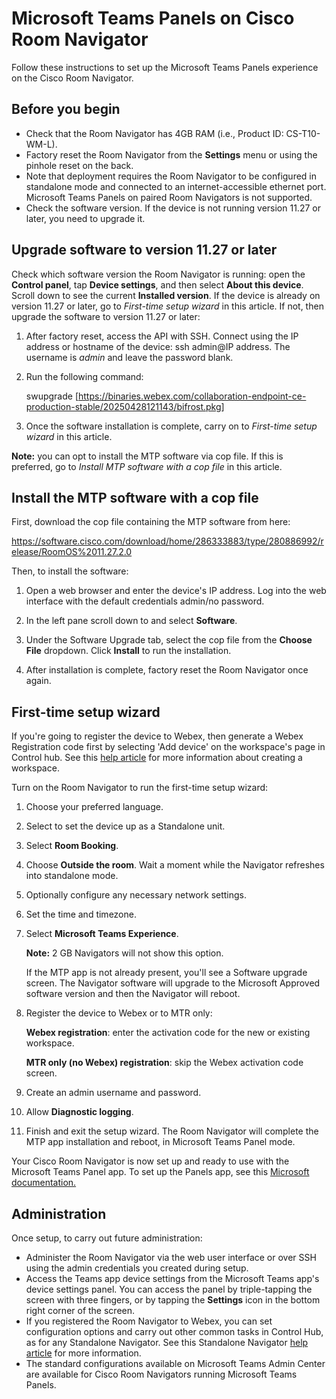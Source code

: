 # Microsoft Teams Panels on Cisco Room Navigator
Follow these instructions to set up the Microsoft Teams Panels experience on the Cisco Room Navigator.
## Before you begin

* Check that the Room Navigator has 4GB RAM (i.e., Product ID: CS-T10-WM-L).
* Factory reset the Room Navigator from the **Settings** menu or using the pinhole reset on the back.
* Note that deployment requires the Room Navigator to be configured in standalone mode and connected to an internet-accessible ethernet port. Microsoft Teams Panels on paired Room Navigators is not supported.
* Check the software version. If the device is not running version 11.27 or later, you need to upgrade it.

## Upgrade software to version 11.27 or later
Check which software version the Room Navigator is running: open the **Control panel**, tap **Device settings**, and then select **About this device**. Scroll down to see the current **Installed version**.
If the device is already on version 11.27 or later, go to *First-time setup wizard* in this article.
If not, then upgrade the software to version 11.27 or later:
1. After factory reset, access the API with SSH. Connect using the IP address or hostname of the device: ssh admin@IP address. The username is *admin* and leave the password blank.
2. Run the following command:

   swupgrade [https://binaries.webex.com/collaboration-endpoint-ce-production-stable/20250428121143/bifrost.pkg]
   
3. Once the software installation is complete, carry on to *First-time setup wizard* in this article.

**Note:** you can opt to install the MTP software via cop file. If this is preferred, go to *Install MTP software with a cop file* in this article.

## Install the MTP software with a cop file

First, download the cop file containing the MTP software from here:

https://software.cisco.com/download/home/286333883/type/280886992/release/RoomOS%2011.27.2.0

Then, to install the software:

1. Open a web browser and enter the device's IP address. Log into the web interface with the default credentials admin/no password.
   
2.  In the left pane scroll down to and select **Software**.

3.  Under the Software Upgrade tab, select the cop file from the **Choose File** dropdown. Click **Install** to run the installation.
   
4.  After installation is complete, factory reset the Room Navigator once again.

## First-time setup wizard

If you're going to register the device to Webex, then generate a Webex Registration code first by selecting 'Add device' on the workspace's page in Control hub. See this [help article](https://help.webex.com/en-us/article/iq6aw6/Room-Navigator-as-a-stand-alone-device) for more information about creating a workspace.

Turn on the Room Navigator to run the first-time setup wizard:

1. Choose your preferred language.
2. Select to set the device up as a Standalone unit.
3. Select **Room Booking**.
4. Choose **Outside the room**. Wait a moment while the Navigator refreshes into standalone mode.
5. Optionally configure any necessary network settings.
6. Set the time and timezone.
7. Select **Microsoft Teams Experience**.
  
   **Note:** 2 GB Navigators will not show this option.
   
   If the MTP app is not already present, you'll see a Software upgrade screen. The Navigator software will upgrade to the Microsoft Approved software version and then the Navigator will reboot.
8. Register the device to Webex or to MTR only:
   
   **Webex registration**: enter the activation code for the new or existing workspace.

    **MTR only (no Webex) registration**: skip the Webex activation code screen.
  
11. Create an admin username and password.
12. Allow **Diagnostic logging**.
13. Finish and exit the setup wizard. The Room Navigator will complete the MTP app installation and reboot, in Microsoft Teams Panel mode.

Your Cisco Room Navigator is now set up and ready to use with the Microsoft Teams Panel app.
To set up the Panels app, see this [Microsoft documentation.](https://learn.microsoft.com/en-us/microsoftteams/devices/use-teams-panels)

## Administration

Once setup, to carry out future administration:

* Administer the Room Navigator via the web user interface or over SSH using the admin credentials you created during setup.
* Access the Teams app device settings from the Microsoft Teams app's device settings panel. You can access the panel by triple-tapping the screen with three fingers, or by tapping the **Settings** icon in the bottom right corner of the screen.
* If you registered the Room Navigator to Webex, you can set configuration options and carry out other common tasks in Control Hub, as for any Standalone Navigator. See this Standalone Navigator  [help article](https://help.webex.com/en-us/article/iq6aw6/Room-Navigator-as-a-stand-alone-device) for more information.
* The standard configurations available on Microsoft Teams Admin Center are available for Cisco Room Navigators running Microsoft Teams Panels.

